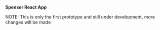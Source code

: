 **Spenser React App**

NOTE: This is only the first prototype and still under development, more changes will be made


